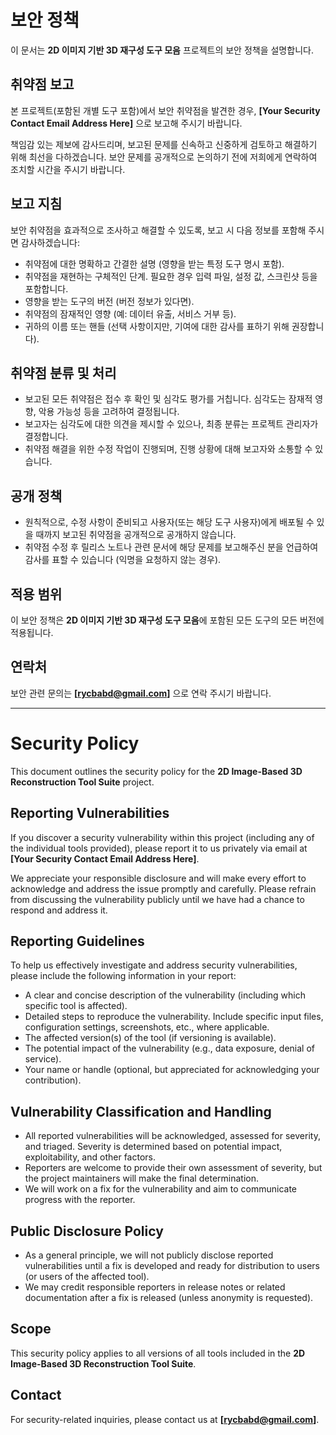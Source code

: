 # 보안 정책

이 문서는 **2D 이미지 기반 3D 재구성 도구 모음** 프로젝트의 보안 정책을 설명합니다.

## 취약점 보고

본 프로젝트(포함된 개별 도구 포함)에서 보안 취약점을 발견한 경우, **[Your Security Contact Email Address Here]** 으로 보고해 주시기 바랍니다.

책임감 있는 제보에 감사드리며, 보고된 문제를 신속하고 신중하게 검토하고 해결하기 위해 최선을 다하겠습니다. 보안 문제를 공개적으로 논의하기 전에 저희에게 연락하여 조치할 시간을 주시기 바랍니다.

## 보고 지침

보안 취약점을 효과적으로 조사하고 해결할 수 있도록, 보고 시 다음 정보를 포함해 주시면 감사하겠습니다:

* 취약점에 대한 명확하고 간결한 설명 (영향을 받는 특정 도구 명시 포함).
* 취약점을 재현하는 구체적인 단계. 필요한 경우 입력 파일, 설정 값, 스크린샷 등을 포함합니다.
* 영향을 받는 도구의 버전 (버전 정보가 있다면).
* 취약점의 잠재적인 영향 (예: 데이터 유출, 서비스 거부 등).
* 귀하의 이름 또는 핸들 (선택 사항이지만, 기여에 대한 감사를 표하기 위해 권장합니다).

## 취약점 분류 및 처리

* 보고된 모든 취약점은 접수 후 확인 및 심각도 평가를 거칩니다. 심각도는 잠재적 영향, 악용 가능성 등을 고려하여 결정됩니다.
* 보고자는 심각도에 대한 의견을 제시할 수 있으나, 최종 분류는 프로젝트 관리자가 결정합니다.
* 취약점 해결을 위한 수정 작업이 진행되며, 진행 상황에 대해 보고자와 소통할 수 있습니다.

## 공개 정책

* 원칙적으로, 수정 사항이 준비되고 사용자(또는 해당 도구 사용자)에게 배포될 수 있을 때까지 보고된 취약점을 공개적으로 공개하지 않습니다.
* 취약점 수정 후 릴리스 노트나 관련 문서에 해당 문제를 보고해주신 분을 언급하여 감사를 표할 수 있습니다 (익명을 요청하지 않는 경우).

## 적용 범위

이 보안 정책은 **2D 이미지 기반 3D 재구성 도구 모음**에 포함된 모든 도구의 모든 버전에 적용됩니다.

## 연락처

보안 관련 문의는 **[rycbabd@gmail.com]** 으로 연락 주시기 바랍니다.

--------------------------------------------------------------------------

# Security Policy

This document outlines the security policy for the **2D Image-Based 3D Reconstruction Tool Suite** project.

## Reporting Vulnerabilities

If you discover a security vulnerability within this project (including any of the individual tools provided), please report it to us privately via email at **[Your Security Contact Email Address Here]**.

We appreciate your responsible disclosure and will make every effort to acknowledge and address the issue promptly and carefully. Please refrain from discussing the vulnerability publicly until we have had a chance to respond and address it.

## Reporting Guidelines

To help us effectively investigate and address security vulnerabilities, please include the following information in your report:

* A clear and concise description of the vulnerability (including which specific tool is affected).
* Detailed steps to reproduce the vulnerability. Include specific input files, configuration settings, screenshots, etc., where applicable.
* The affected version(s) of the tool (if versioning is available).
* The potential impact of the vulnerability (e.g., data exposure, denial of service).
* Your name or handle (optional, but appreciated for acknowledging your contribution).

## Vulnerability Classification and Handling

* All reported vulnerabilities will be acknowledged, assessed for severity, and triaged. Severity is determined based on potential impact, exploitability, and other factors.
* Reporters are welcome to provide their own assessment of severity, but the project maintainers will make the final determination.
* We will work on a fix for the vulnerability and aim to communicate progress with the reporter.

## Public Disclosure Policy

* As a general principle, we will not publicly disclose reported vulnerabilities until a fix is developed and ready for distribution to users (or users of the affected tool).
* We may credit responsible reporters in release notes or related documentation after a fix is released (unless anonymity is requested).

## Scope

This security policy applies to all versions of all tools included in the **2D Image-Based 3D Reconstruction Tool Suite**.

## Contact

For security-related inquiries, please contact us at **[rycbabd@gmail.com]**.
